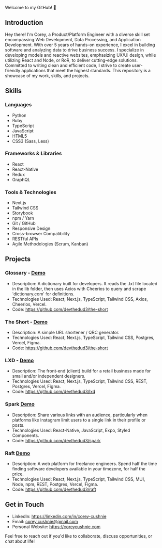 Welcome to my GitHub! 🚀

## Introduction

Hey there! I'm Corey, a Product/Platform Engineer with a diverse skill set encompassing Web Development, Data Processing, and Application Development. With over 5 years of hands-on experience, I excel in building software and analyzing data to drive business success. I specialize in developing models and reactive websites, emphasizing UX/UI design, while utilizing React and Node, or RoR, to deliver cutting-edge solutions. Committed to writing clean and efficient code, I strive to create user-friendly applications that meet the highest standards. This repository is a showcase of my work, skills, and projects.

## Skills

### Languages
- Python
- Ruby
- TypeScript
- JavaScript
- HTML5 
- CSS3 (Sass, Less)

### Frameworks & Libraries
- React
- React-Native
- Redux
- GraphQL

### Tools & Technologies
- Next.js
- Tailwind CSS
- Storybook
- npm / Yarn
- Git / GitHub
- Responsive Design
- Cross-browser Compatibility
- RESTful APIs
- Agile Methodologies (Scrum, Kanban)

## Projects

### Glossary - [Demo](https://the-gloss.vercel.app/)
- Description: A dictionary built for developers. It reads the .txt file located in the lib folder, then uses Axios with Cheerios to query and scrape 'dictionary.com' for definitions.
- Technologies Used: React, Next.js, TypeScript, Tailwind CSS, Axios, Cheerios, Vercel.
- Code: https://github.com/devthedud3/the-short

### The Short - [Demo](https://zs1.vercel.app/)
- Description: A simple URL shortener / QRC generator.  
- Technologies Used: React, Next.js, TypeScript, Tailwind CSS, Postgres, Vercel, Figma.
- Code: https://github.com/devthedud3/the-short

### LXD - [Demo](https://lxd-xi.vercel.app/)
- Description: The front-end (client) build for a retail business made for small and/or independent designers.  
- Technologies Used: React, Next.js, TypeScript, Tailwind CSS, REST, Postgres, Vercel, Figma.
- Code: https://github.com/devthedud3/lxd

### Spark [Demo](https://snack.expo.dev/@ccushnie/github.com-devthedud3-spark)
- Description: Share various links with an audience, particularly when platforms like Instagram limit users to a single link in their profile or posts.
- Technologies Used: React-Native, JavaScript, Expo, Styled Components.
- Code: https://github.com/devthedud3/spark

### Raft [Demo](https://raft-nu.vercel.app/)
- Description: A web platform for freelance engineers. Spend half the time finding software developers available in your timezone, for half the price.
- Technologies Used: React, Next.js, TypeScript, Tailwind CSS, MUI, Node, npm, REST, Postgres, Vercel, Figma.
- Code: https://github.com/devthedud3/raft

## Get in Touch

- LinkedIn: https://linkedin.com/in/corey-cushnie
- Email: [corey.cushnie@gmail.com](mailto:corey.cushnie@gmail.com)
- Personal Website: https://coreycushnie.com

Feel free to reach out if you'd like to collaborate, discuss opportunities, or chat about life!


